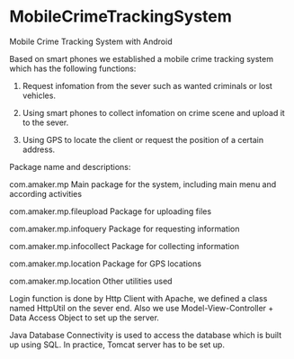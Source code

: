 MobileCrimeTrackingSystem
=========================

Mobile Crime Tracking System with Android

Based on smart phones we established a mobile crime tracking system
which has the following functions:

 1. Request infomation from the sever such as wanted criminals or lost
vehicles.

 2. Using smart phones to collect infomation on crime scene and upload it
to the sever.

 3. Using GPS to locate the client or request the position of a certain
address.

Package name and descriptions:

com.amaker.mp              Main package for the system, including main menu
and according activities

com.amaker.mp.fileupload   Package for uploading files

com.amaker.mp.infoquery    Package for requesting information

com.amaker.mp.infocollect  Package for collecting information

com.amaker.mp.location     Package for GPS locations

com.amaker.mp.location     Other utilities used

Login function is done by Http Client with Apache, we defined a class
named HttpUtil on the sever end. Also we use Model-View-Controller +
Data Access Object to set up the server.

Java Database Connectivity is used to access the database which is built
up using SQL. In practice, Tomcat server has to be set up.
